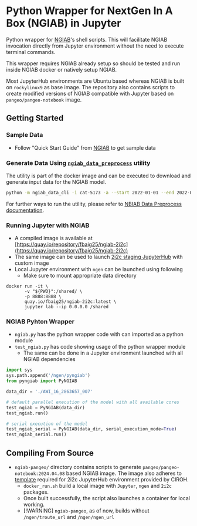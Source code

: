 # Python Wrapper for NextGen In A Box (NGIAB) in Jupyter
Python wrapper for [NGIAB](https://github.com/CIROH-UA/NGIAB-CloudInfra/tree/main)'s shell scripts. This will facilitate NGIAB invocation directly from Jupyter environment without the need to execute terminal commands.

This wrapper requires NGIAB already setup so should be tested and run inside NGIAB docker or natively setup NGIAB.

Most JupyterHub environments are Ubuntu based whereas NGIAB is built on `rockylinux9` as base image. The repository also contains scripts to create modified versions of NGIAB compatible with Jupyter based on `pangeo/pangeo-notebook` image.

## Getting Started

### Sample Data
 - Follow "Quick Start Guide" from [NGIAB](https://github.com/CIROH-UA/NGIAB-CloudInfra/tree/main) to get sample data

### Generate Data Using [`ngiab_data_preprocess`](https://github.com/CIROH-UA/NGIAB_data_preprocess/tree/main) utility
The utility is part of the docker image and can be executed to download and generate input data for the NGIAB model.

```bash
python -m ngiab_data_cli -i cat-5173 -a --start 2022-01-01 --end 2022-02-28
```
For further ways to run the utility, please refer to [NBIAB Data Preprocess documentation](https://github.com/CIROH-UA/NGIAB_data_preprocess/tree/main?tab=readme-ov-file#examples).

### Running Jupyter with NGIAB
 - A compiled image is available at [https://quay.io/repository/fbaig25/ngiab-2i2c](https://quay.io/repository/fbaig25/ngiab-2i2c) 
 - The same image can be used to launch [2i2c staging JupyterHub](https://staging.ciroh.awi.2i2c.cloud) with custom image
 - Local Jupyter environment with `ngen` can be launched using following
    - Make sure to mount appropriate data directory 
```
docker run -it \
       -v "${PWD}":/shared/ \
       -p 8888:8888 \
       quay.io/fbaig25/ngiab-2i2c:latest \
       jupyter lab --ip 0.0.0.0 /shared
```

### NGIAB Pyhton Wrapper
 - `ngiab.py` has the python wrapper code with can imported as a python module
 - `test_ngiab.py` has code showing usage of the python wrapper module
    - The same can be done in a Jupyter environment launched with all NGIAB dependencies
```python
import sys
sys.path.append('/ngen/pyngiab')        
from pyngiab import PyNGIAB

data_dir = './AWI_16_2863657_007'

# default parallel execution of the model with all available cores
test_ngiab = PyNGIAB(data_dir)
test_ngiab.run()

# serial execution of the model
test_ngiab_serial = PyNGIAB(data_dir, serial_execution_mode=True)
test_ngiab_serial.run()
```

## Compiling From Source
 - `ngiab-pangeo/` directory contains scripts to generate `pangeo/pangeo-notebook:2024.04.08` based NGIAB image. The image also adheres to [template](https://github.com/CIROH-UA/awi-ciroh-image/tree/main) required for 2i2c JupyterHub environment provided by CIROH.
    - `docker_run.sh` build a local image with `Jupyter`, `ngen` and `2i2c` packages.
    - Once built successfully, the script also launches a container for local working.
	- [!WARNING] `ngiab-pangeo`, as of now, builds without `/ngen/troute_url` and `/ngen/ngen_url`
